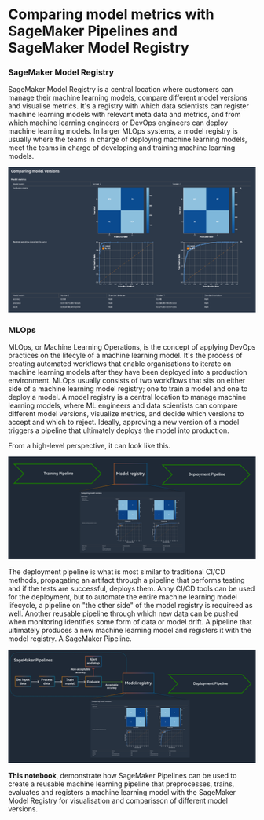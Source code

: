 # Comparing model metrics with SageMaker Pipelines and SageMaker Model Registry

### SageMaker Model Registry
SageMaker Model Registry is a central location where customers can manage their machine learning models, compare different model versions and visualise metrics. It's a registry with which data scientists can register machine learning models with relevant meta data and metrics, and from which machine learning engineers or DevOps engineers can deploy machine learning models. In larger MLOps systems, a model registry is usually where the teams in charge of deploying machine learning models, meet the teams in charge of developing and training machine learning models.

![Compare versions](images/compare-versions.png "Compare versions")


### MLOps

MLOps, or Machine Learning Operations, is the concept of applying DevOps practices on the lifecyle of a machine learning model. It's the process of creating automated workflows that enable organisations to iterate on machine learning models after they have been deployed into a production environment. MLOps usually consists of two workflows that sits on either side of a machine learning model registry; one to train a model and one to deploy a model. A model registry is a central location to manage machine learning models, where ML engineers and data scientists can compare different model versions, visualize metrics, and decide which versions to accept and which to reject. Ideally, approving a new version of a model triggers a pipeline that ultimately deploys the model into production.


From a high-level perspective, it can look like this.

![High-level MLOps](images/high-level.png "MLOps from a high-level")

The deployment pipeline is what is most similar to traditional CI/CD methods, propagating an artifact through a pipeline that performs testing and if the tests are successful, deploys them. Anny CI/CD tools can be used for the deployment, but to automate the entire machine learning model lifecycle, a pipeline on "the other side" of the model registry is requireed as well. Another reusable pipeline through which new data can be pushed when monitoring identifies some form of data or model drift. A pipeline that ultimately produces a new machine learning model and registers it with the model registry. A SageMaker Pipeline.

![High-level MLOps with training pipeline](images/high-level-train.png "High-level MLOps with training pipeline")


**This notebook**, demonstrate how SageMaker Pipelines can be used to create a reusable machine learning pipeline that preprocesses, trains, evaluates and registers a machine learning model with the SageMaker Model Registry for visualisation and comparisson of different model versions. 
